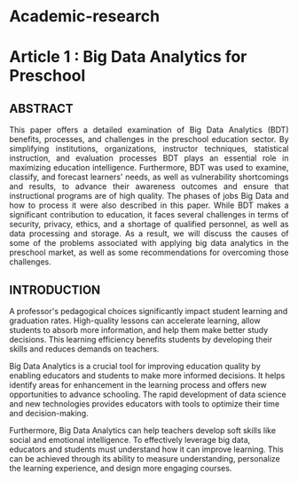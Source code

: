 # Academic-research

# Article 1 : Big Data Analytics for Preschool
## ABSTRACT
   <p align="justify"> This paper offers a detailed examination of Big Data Analytics (BDT) benefits, processes, and challenges in the preschool education sector. By simplifying institutions,  organizations, instructor techniques, statistical instruction,  and  evaluation  processes  BDT  plays  an  essential  role  in  maximizing  education  intelligence. Furthermore, BDT was used to examine,  classify,  and  forecast  learners'  needs,  as  well  as  vulnerability shortcomings and results, to advance their awareness outcomes and ensure that instructional programs are of high quality. The phases of jobs Big Data and how to process it were also described in this paper. While BDT makes a significant contribution to education, it faces several challenges in terms of security, privacy, ethics, and a shortage of qualified personnel, as well as data processing and storage. As a result, we will discuss the causes of some of the problems associated with applying big data analytics in the preschool market, as well as some recommendations for overcoming those challenges. </p>
   
## INTRODUCTION 
A professor's pedagogical choices significantly impact student learning and graduation rates. High-quality lessons can accelerate learning, allow students to absorb more information, and help them make better study decisions. This learning efficiency benefits students by developing their skills and reduces demands on teachers.

Big Data Analytics is a crucial tool for improving education quality by enabling educators and students to make more informed decisions. It helps identify areas for enhancement in the learning process and offers new opportunities to advance schooling. The rapid development of data science and new technologies provides educators with tools to optimize their time and decision-making.

Furthermore, Big Data Analytics can help teachers develop soft skills like social and emotional intelligence. To effectively leverage big data, educators and students must understand how it can improve learning. This can be achieved through its ability to measure understanding, personalize the learning experience, and design more engaging courses.
